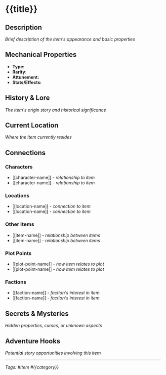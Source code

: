 # {{title}}

## Description
*Brief description of the item's appearance and basic properties*

## Mechanical Properties
- **Type:** 
- **Rarity:** 
- **Attunement:** 
- **Stats/Effects:** 

## History & Lore
*The item's origin story and historical significance*

## Current Location
*Where the item currently resides*

## Connections

### Characters
- [[character-name]] - *relationship to item*
- [[character-name]] - *relationship to item*

### Locations
- [[location-name]] - *connection to item*
- [[location-name]] - *connection to item*

### Other Items
- [[item-name]] - *relationship between items*
- [[item-name]] - *relationship between items*

### Plot Points
- [[plot-point-name]] - *how item relates to plot*
- [[plot-point-name]] - *how item relates to plot*

### Factions
- [[faction-name]] - *faction's interest in item*
- [[faction-name]] - *faction's interest in item*

## Secrets & Mysteries
*Hidden properties, curses, or unknown aspects*

## Adventure Hooks
*Potential story opportunities involving this item*

---
*Tags: #item #{{category}}*